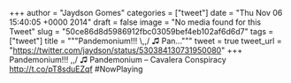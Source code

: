 
+++
author = "Jaydson Gomes"
categories = ["tweet"]
date = "Thu Nov 06 15:40:05 +0000 2014"
draft = false
image = "No media found for this Tweet"
slug = "50ce86d8d5986912fbc03059bef4eb102af6d6d7"
tags = ["tweet"]
title = """Pandemonium!!! &#92;,,/ ♫ Pan..."""
tweet = true
tweet_url = "https://twitter.com/jaydson/status/530384130731950080"
+++
Pandemonium!!! \,,/ ♫ Pandemonium – Cavalera Conspiracy http://t.co/pT8sduEZqf #NowPlaying
